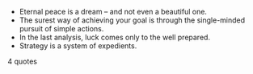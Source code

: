  - Eternal peace is a dream – and not even a beautiful one.
 - The surest way of achieving your goal is through the single-minded pursuit of simple actions.
 - In the last analysis, luck comes only to the well prepared.
 - Strategy is a system of expedients.

4 quotes